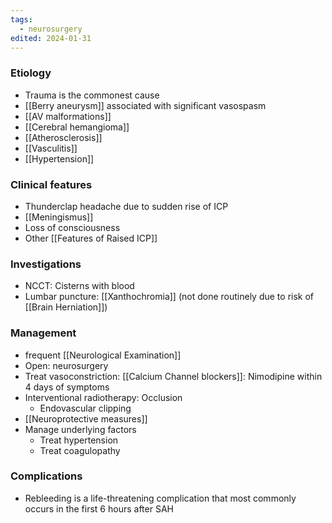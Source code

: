 ```yaml
---
tags:
  - neurosurgery
edited: 2024-01-31
---
```


### Etiology
- Trauma is the commonest cause
- [[Berry aneurysm]] associated with significant vasospasm
- [[AV malformations]]
- [[Cerebral hemangioma]] 
- [[Atherosclerosis]] 
- [[Vasculitis]] 
- [[Hypertension]] 
### Clinical features 
- Thunderclap headache due to sudden rise of ICP
- [[Meningismus]] 
- Loss of consciousness
- Other [[Features of Raised ICP]] 
### Investigations 
- NCCT: Cisterns with blood
- Lumbar puncture: [[Xanthochromia]] (not done routinely due to risk of [[Brain Herniation]])
### Management
- frequent [[Neurological Examination]] 
- Open: neurosurgery
- Treat vasoconstriction: [[Calcium Channel blockers]]: Nimodipine within 4 days of symptoms 
- Interventional radiotherapy: Occlusion
	- Endovascular clipping
- [[Neuroprotective measures]] 
- Manage underlying factors
	- Treat hypertension
	- Treat coagulopathy
### Complications
- Rebleeding is a life-threatening complication that most commonly occurs in the first 6 hours after SAH
